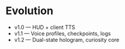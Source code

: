 # Evolution
- v1.0 — HUD + client TTS
- v1.1 — Voice profiles, checkpoints, logs
- v1.2 — Dual-state hologram, curiosity core